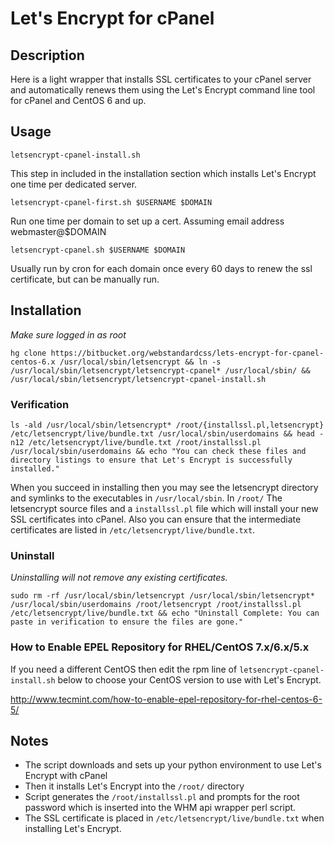 # Let's Encrypt for cPanel

## Description

Here is a light wrapper that installs SSL certificates to your cPanel server and automatically renews them using the Let's Encrypt command line tool for cPanel and CentOS 6 and up. 

## Usage

`letsencrypt-cpanel-install.sh`

This step in included in the installation section which installs Let's Encrypt one time per dedicated server.

`letsencrypt-cpanel-first.sh $USERNAME $DOMAIN`

Run one time per domain to set up a cert. Assuming email address webmaster@$DOMAIN

`letsencrypt-cpanel.sh $USERNAME $DOMAIN`

Usually run by cron for each domain once every 60 days to renew the ssl certificate, but can be manually run.

## Installation

_Make sure logged in as root_

`hg clone https://bitbucket.org/webstandardcss/lets-encrypt-for-cpanel-centos-6.x /usr/local/sbin/letsencrypt && ln -s /usr/local/sbin/letsencrypt/letsencrypt-cpanel* /usr/local/sbin/ && /usr/local/sbin/letsencrypt/letsencrypt-cpanel-install.sh`

### Verification

`ls -ald /usr/local/sbin/letsencrypt* /root/{installssl.pl,letsencrypt} /etc/letsencrypt/live/bundle.txt /usr/local/sbin/userdomains && head -n12 /etc/letsencrypt/live/bundle.txt /root/installssl.pl /usr/local/sbin/userdomains && echo "You can check these files and directory listings to ensure that Let's Encrypt is successfully installed."`

When you succeed in installing then you may see the letsencrypt directory and symlinks to the executables in `/usr/local/sbin`.  In `/root/` The letsencrypt source files and a `installssl.pl` file which will install your new SSL certificates into cPanel. Also you can ensure that the intermediate certificates are listed in `/etc/letsencrypt/live/bundle.txt`.

### Uninstall

_Uninstalling will not remove any existing certificates._

`sudo rm -rf /usr/local/sbin/letsencrypt /usr/local/sbin/letsencrypt* /usr/local/sbin/userdomains /root/letsencrypt /root/installssl.pl /etc/letsencrypt/live/bundle.txt && echo "Uninstall Complete: You can paste in verification to ensure the files are gone."`


### How to Enable EPEL Repository for RHEL/CentOS 7.x/6.x/5.x

If you need a different CentOS then edit the rpm line of `letsencrypt-cpanel-install.sh` below to choose your CentOS version to use with Let's Encrypt.

http://www.tecmint.com/how-to-enable-epel-repository-for-rhel-centos-6-5/

## Notes

* The script downloads and sets up your python environment to use Let's Encrypt with cPanel
* Then it installs Let's Encrypt into the `/root/` directory
* Script generates the `/root/installssl.pl` and prompts for the root password which is inserted into the WHM api wrapper perl script. 
* The SSL certificate is placed in `/etc/letsencrypt/live/bundle.txt` when installing Let's Encrypt.